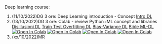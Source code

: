 Deep learning course:

1. (11/10/2022)DG 3 ore:  Deep Learning introduction - Concept [Intro DL](material/AI_intro.pdf)
2. (13/10/2022)DG 3 ore:  Colab - review  Python+ML concept and libraries [Disillusioni DL](material/Disillusione_DL.pdf) [Train Test ](material/19_Training_test_split.pdf) [Overfitting DL](material/20_overfitting.pdf) [Bias-Variance DL](material/21_bias_variance.pdf)  [Bible ML-DL](material/bibbiaML.png)
[![Open In Colab](https://colab.research.google.com/assets/colab-badge.svg)](https://colab.research.google.com/github/visiont3lab/deep-learning-course/blob/main/colab/00_Markdown_Colab.ipynb)
[![Open In Colab](https://colab.research.google.com/assets/colab-badge.svg)](https://colab.research.google.com/github/visiont3lab/deep-learning-course/blob/main/colab/01_intro.ipynb)
[![Open In Colab](https://colab.research.google.com/assets/colab-badge.svg)](https://colab.research.google.com/github/visiont3lab/deep-learning-course/blob/main/colab/01_Classi_easy.ipynb)
[![Open In Colab](https://colab.research.google.com/assets/colab-badge.svg)](https://colab.research.google.com/github/visiont3lab/deep-learning-course/blob/main/colab/02_riapsso_diabetic.ipynb)
3. (xx/10/2022)MR
